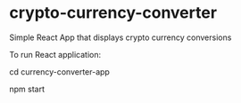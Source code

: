 # crypto-currency-converter
Simple React App that displays crypto currency conversions

To run React application: 

cd currency-converter-app

npm start
